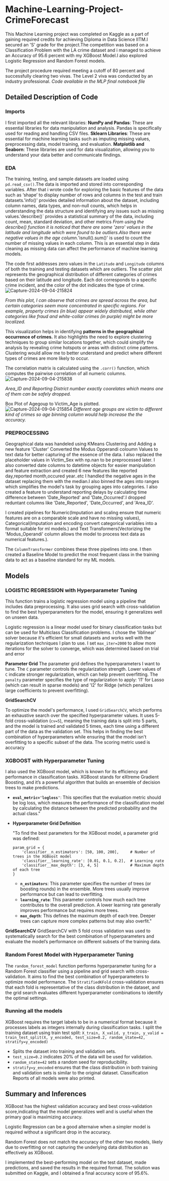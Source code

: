 # Machine-Learning-Project-CrimeForecast
This Machine Learning project was completed on Kaggle as a part of gaining required credits for achieving Diploma in Data Science IITM.I secured an 'S' grade for the project.The competition was based on a Classification Problem with the LA crime dataset and i managed to achieve an Accuracy of 95.6 percent with my XGBoost Model.I also explored Logistic Regression and Random Forest models.

The project procedure required meeting a cutoff of 80 percent and successfully clearing two vivas. The Level 2 viva was conducted by an industry professional.
*Code available in the MLP final notebook file*

## Detailed Description of Code
### Imports
I first imported all the relevant libraries:
**NumPy and Pandas**: These are essential libraries for data manipulation and analysis. Pandas is specifically used for reading and handling CSV files.
**Sklearn Libraries**: These are essential for machine learning tasks such as imputing missing values, preprocessing data, model training, and evaluation.
**Matplotlib and Seaborn**: These libraries are used for data visualization, allowing you to understand your data better and communicate findings.

### EDA
The training, testing, and sample datasets are loaded using `pd.read_csv()`.The data is imported and stored into corresponding variables.
After that i wrote code for exploring the basic features of the data such as ‘shape’ to display number of rows and columns in the test and train datasets.'info()' provides detailed information about the dataset, including column names, data types, and non-null counts, which helps in understanding the data structure and identifying any issues such as missing values.'describe()` provides a statistical summary of the data, including count, mean, standard deviation, and other metrics
*From using the describe() function it is noticed that there are some 'zero' values in the latitude and longitude which were found to be outliers.Also there were negative values in the age column.*'isnull().sum()' is used to count the number of missing values in each column. This is an essential step in data cleaning as missing data can affect the performance of machine learning models.

The code first addresses zero values in the `Latitude` and `Longitude` columns of both the training and testing datasets which are outliers.
The scatter plot represents the geographical distribution of different categories of crimes based on their latitude and longitude. Each dot corresponds to a specific crime incident, and the color of the dot indicates the type of crime.
![Capture-2024-09-04-215824](https://github.com/user-attachments/assets/2ed02978-cfd1-4edb-be57-d59eb24d82d1)

*From this plot, I can observe that crimes are spread across the area, but certain categories seem more concentrated in specific regions. For example, property crimes (in blue) appear widely distributed, while other categories like fraud and white-collar crimes (in purple) might be more localized.*

This visualization helps in identifying **patterns in the geographical occurrence of crimes.** It also highlights the need to explore clustering techniques to group similar locations together, which could simplify the analysis by revealing crime hotspots or areas with distinct crime patterns. Clustering would allow me to better understand and predict where different types of crimes are more likely to occur.

The correlation matrix is calculated using the `.corr()` function, which computes the pairwise correlation of all numeric columns.
![Capture-2024-09-04-215838](https://github.com/user-attachments/assets/12ab4aa4-43cb-4165-aa0f-2b2511e454e8)

*Area_ID and Reporting District number exactly coorelates which means one of them can be safely dropped.*

Box Plot of Agegoup to Victim_Age is plotted.
![Capture-2024-09-04-215854](https://github.com/user-attachments/assets/0e6618aa-883e-4955-bfd8-49d73da7203d)
*Different age groups are victim to different kind of crimes so age binning column would help increase the the accuracy.*

### PREPROCESSING

Geographical data was handeled using KMeans Clustering and Adding a new feature 'Cluster'
Converted the Modus Opperandi coloumn Values to text data for better capturing of the essence of the data.
I also replaced the placeholder values in Victim_Sex with np.nan to be preprocessed later.
I also converted date columns to datetime objects for easier manipulation and feature extraction and created 6 new features like reported day,reported month,occured year..etc
I handled the negative ages in the dataset replacing them with the median.I also binned the ages into ranges which simplifies the model's task by grouping ages into categories.
I also created a feature to understand reporting delays by calculating time difference between 'Date_Reported' and 'Date_Occurred'.I dropped reduntant columns like 'Date_Reported', 'Date_Occurred', and 'Area_ID'.


I created pipelines for Numeric(Imputation and scaling ensure that numeric features are on a comparable scale and have no missing values),
Categorical(Imputation and encoding convert categorical variables into a format suitable for ml models.) and 
Text Transformers(Vectorizing the 'Modus_Operandi' column allows the model to process text data as numerical features.).

The `ColumnTransformer` combines these three pipelines into one.
I then created a Baseline Model to predict the most frequent class in the training data to act as a baseline standard for my ML models.

## Models

### LOGISTIC REGRESSION with Hyperparameter Tuning

This function trains a logistic regression model using a pipeline that includes data preprocessing. It also uses grid search with cross-validation to find the best hyperparameters for the model, ensuring it generalizes well on unseen data.

Logistic regression is a linear model used for binary classification tasks but can be used for Multiclass Classification problems. I chose the 'liblinear' solver because it's efficient for small datasets and works well with the regularization techniques I plan to use. I set `max_iter=2000` to allow more iterations for the solver to converge, which was determined based on trial and error

**Parameter Grid** 
The parameter grid defines the hyperparameters I want to tune. The `C` parameter controls the regularization strength. Lower values of `C` indicate stronger regularization, which can help prevent overfitting. The `penalty` parameter specifies the type of regularization to apply: 'l1' for Lasso (which can result in sparse models) and 'l2' for Ridge (which penalizes large coefficients to prevent overfitting).

**GridSearchCV**

To optimize the model's performance, I used `GridSearchCV`, which performs an exhaustive search over the specified hyperparameter values. It uses 5-fold cross-validation (`cv=5`), meaning the training data is split into 5 parts, and the model is trained and validated 5 times, each time using a different part of the data as the validation set. This helps in finding the best combination of hyperparameters while ensuring that the model isn't overfitting to a specific subset of the data. The scoring metric used is accuracy



### XGBOOST with Hyperparameter Tuning

I also used the XGBoost model, which is known for its efficiency and performance in classification tasks. XGBoost stands for eXtreme Gradient Boosting, and it’s a powerful algorithm that builds an ensemble of decision trees to make predictions. 


- **`eval_metric='logloss'`**: This specifies that the evaluation metric should be log loss, which measures the performance of the classification model by calculating the distance between the predicted probability and the actual class."

- **Hyperparameter Grid Definition**
    
    "To find the best parameters for the XGBoost model, a parameter grid was defined:
    
    ```
    param_grid = {
        'classifier__n_estimators': [50, 100, 200],     # Number of trees in the XGBoost model
        'classifier__learning_rate': [0.01, 0.1, 0.2],  # Learning rate
        'classifier__max_depth': [3, 4, 5]              # Maximum depth of each tree
    }
    
    ```
    
    - **`n_estimators`**: This parameter specifies the number of trees (or boosting rounds) in the ensemble. More trees usually improve performance but can lead to overfitting.
    - **`learning_rate`**: This parameter controls how much each tree contributes to the overall prediction. A lower learning rate generally improves performance but requires more trees.
    - **`max_depth`**: This defines the maximum depth of each tree. Deeper trees can capture more complex patterns but may also overfit."
      
**GridSearchCV**
GridSearchCV with 5 fold cross validation was used to systematically search for the best combination of hyperparameters and evaluate the model’s performance on different subsets of the training data.
    
  


### Random Forest Model with Hyperparameter Tuning 

The `random_forest_model` function performs hyperparameter tuning for a Random Forest classifier using a pipeline and grid search with cross-validation. It aims to find the best combination of hyperparameters to optimize model performance. The `StratifiedKFold` cross-validation ensures that each fold is representative of the class distribution in the dataset, and the grid search evaluates different hyperparameter combinations to identify the optimal settings.



### Running all the models
XGBoost requires the target labels to be in a numerical format because it processes labels as integers internally during classification tasks.
I split the training  dataset using train test split:
`X_train, X_valid, y_train, y_valid = train_test_split(X, y_encoded, test_size=0.2, random_state=42, stratify=y_encoded)`

- Splits the dataset into training and validation sets.
- `test_size=0.2` indicates 20% of the data will be used for validation.
- `random_state=42` sets a random seed for reproducibility.
- `stratify=y_encoded` ensures that the class distribution in both training and validation sets is similar to the original dataset.
Classification Reports of all models were also printed.

## Summary and Inferences
XGBoost has the highest validation accuracy and best cross-validation score,indicating that the model generalizes well and is useful when the primary goal is maximizing accuracy.

Logistic Regression can be a good alternaive when a simpler model is required without a significant drop in the accuracy.

Random Forest does not match the accuracy of the other two models, likely due to overfitting or not capturing the underlying data distribution as effectively as XGBoost.

I implemented the best-performing model on the test dataset, made predictions, and saved the results in the required format. The solution was submitted on Kaggle, and I obtained a final accuracy score of 95.6%.
